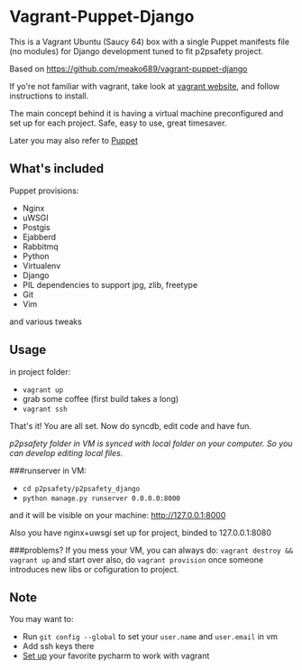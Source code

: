 # Vagrant-Puppet-Django

This is a Vagrant Ubuntu (Saucy 64) box with a single Puppet manifests file (no modules) for Django development tuned to fit p2psafety project.

Based on https://github.com/meako689/vagrant-puppet-django

If yo're not familiar with vagrant, take look at [vagrant website](http://www.vagrantup.com/), and follow instructions to install.

The main concept behind it is having a virtual machine preconfigured and set up for each project. Safe, easy to use, great timesaver.

Later you may also refer to [Puppet](http://puppetlabs.com/)


## What's included

Puppet provisions:

- Nginx
- uWSGI
- Postgis
- Ejabberd
- Rabbitmq
- Python
- Virtualenv
- Django
- PIL dependencies to support jpg, zlib, freetype
- Git
- Vim

and various tweaks

## Usage

in project folder:
- `vagrant up`
- grab some coffee (first build takes a long)
- `vagrant ssh`

That's it! You are all set. Now do syncdb, edit code and have fun.

*p2psafety folder in VM is synced with local folder on your computer. So you can develop editing local files.*

###runserver
in VM:

- `cd p2psafety/p2psafety_django`
- `python manage.py runserver 0.0.0.0:8000`

and it will be visible on your machine: http://127.0.0.1:8000

Also you have nginx+uwsgi set up for project, binded to 127.0.0.1:8080

###problems?
If you mess your VM, you can always do:
`vagrant destroy && vagrant up` and start over
also, do `vagrant provision` once someone introduces new libs or cofiguration to project.

## Note

You may want to:

- Run `git config --global` to set your `user.name` and `user.email` in vm
- Add ssh keys there
- [Set up](http://www.jetbrains.com/pycharm/quickstart/configuring_for_vm.html) your favorite pycharm to work with vagrant
